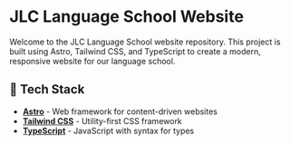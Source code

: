 # JLC Language School Website

Welcome to the JLC Language School website repository. This project is built using Astro, Tailwind CSS, and TypeScript to create a modern, responsive website for our language school.

## 🚀 Tech Stack

- **[Astro](https://astro.build/)** - Web framework for content-driven websites
- **[Tailwind CSS](https://tailwindcss.com/)** - Utility-first CSS framework
- **[TypeScript](https://www.typescriptlang.org/)** - JavaScript with syntax for types

